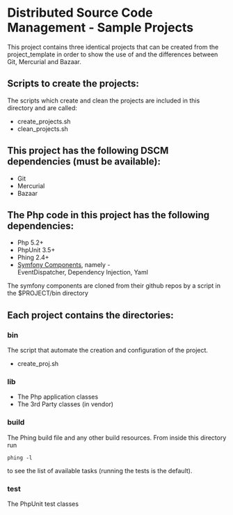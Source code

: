 # Distributed Source Code Management - Sample Projects

This project contains three identical projects that can be created from 
the project_template in order to show the use of and the differences 
between Git, Mercurial and Bazaar.

## Scripts to create the projects:

The scripts which create and clean the projects are included in this 
directory and are called:

* create_projects.sh
* clean_projects.sh

## This project has the following DSCM dependencies (must be available):

* Git
* Mercurial
* Bazaar

## The Php code in this project has the following dependencies:

* Php 5.2+
* PhpUnit 3.5+
* Phing 2.4+
* [Symfony Components](http://components.symfony-project.org), namely -  
  EventDispatcher, Dependency Injection, Yaml

The symfony components are cloned from their github repos by a script 
in the $PROJECT/bin directory

## Each project contains the directories:

### bin

The script that automate the creation and configuration of the project.

* create_proj.sh 

### lib

* The Php application classes
* The 3rd Party classes (in vendor)

### build 

The Phing build file and any other build resources.
From inside this directory run 

    phing -l

to see the list of available tasks (running the tests is the default).

### test

The PhpUnit test classes 
